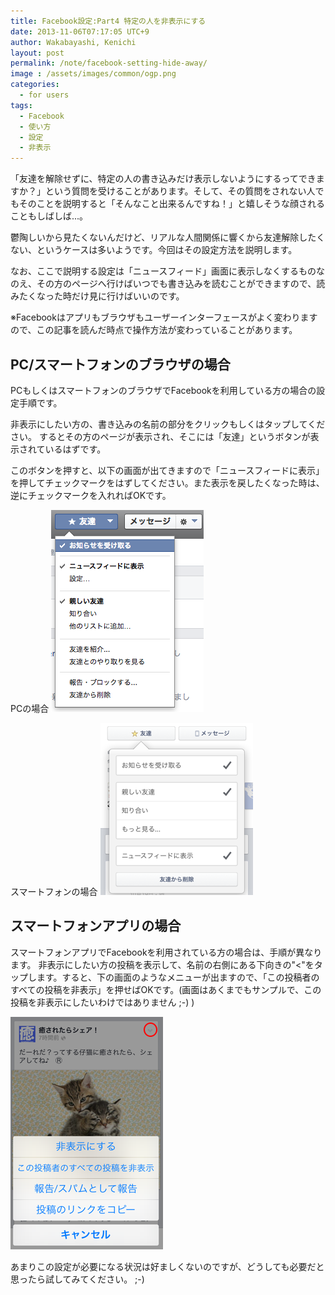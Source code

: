 ```yaml
---
title: Facebook設定:Part4 特定の人を非表示にする
date: 2013-11-06T07:17:05 UTC+9
author: Wakabayashi, Kenichi
layout: post
permalink: /note/facebook-setting-hide-away/
image : /assets/images/common/ogp.png
categories:
  - for users
tags:
  - Facebook
  - 使い方
  - 設定
  - 非表示
---
```

「友達を解除せずに、特定の人の書き込みだけ表示しないようにするってできますか？」という質問を受けることがあります。そして、その質問をされない人でもそのことを説明すると「そんなこと出来るんですね！」と嬉しそうな顔されることもしばしば...。

鬱陶しいから見たくないんだけど、リアルな人間関係に響くから友達解除したくない、というケースは多いようです。今回はその設定方法を説明します。

なお、ここで説明する設定は「ニュースフィード」画面に表示しなくするものなのえ、その方のページへ行けばいつでも書き込みを読むことができますので、読みたくなった時だけ見に行けばいいのです。

※Facebookはアプリもブラウザもユーザーインターフェースがよく変わりますので、この記事を読んだ時点で操作方法が変わっていることがあります。

## PC/スマートフォンのブラウザの場合
PCもしくはスマートフォンのブラウザでFacebookを利用している方の場合の設定手順です。

非表示にしたい方の、書き込みの名前の部分をクリックもしくはタップしてください。
するとその方のページが表示され、そこには「友達」というボタンが表示されているはずです。

このボタンを押すと、以下の画面が出てきますので「ニュースフィードに表示」を押してチェックマークをはずしてください。また表示を戻したくなった時は、逆にチェックマークを入れればOKです。

PCの場合
![PCで非表示設定する場合の画面](/assets/images/2013/11/pc.png)

スマートフォンの場合
![スマートフォンのブラウザで非表示設定する場合の画面](/assets/images/2013/11/smartphone.png)

## スマートフォンアプリの場合
スマートフォンアプリでFacebookを利用されている方の場合は、手順が異なります。
非表示にしたい方の投稿を表示して、名前の右側にある下向きの"<"をタップします。すると、下の画面のようなメニューが出ますので、「この投稿者のすべての投稿を非表示」を押せばOKです。(画面はあくまでもサンプルで、この投稿を非表示にしたいわけではありません ;-) )

![スマートフォンアプリから非表示設定する場合](/assets/images/2013/11/app.png)

あまりこの設定が必要になる状況は好ましくないのですが、どうしても必要だと思ったら試してみてください。 ;-)